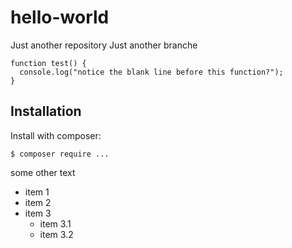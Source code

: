 # hello-world
Just another repository
Just another branche

```
function test() {
  console.log("notice the blank line before this function?");
}
```

## Installation

Install with composer:

```
$ composer require ...
```
  some other text

- item 1
- item 2
- item 3
  - item 3.1
  - item 3.2

